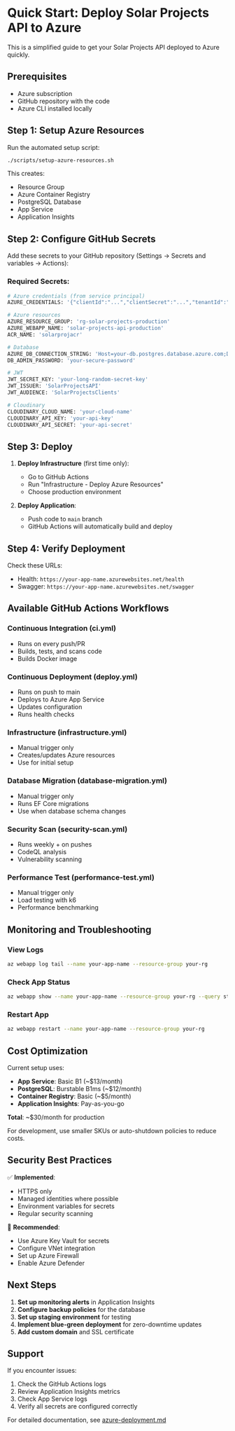 # Quick Start: Deploy Solar Projects API to Azure

This is a simplified guide to get your Solar Projects API deployed to Azure quickly.

## Prerequisites

- Azure subscription
- GitHub repository with the code
- Azure CLI installed locally

## Step 1: Setup Azure Resources

Run the automated setup script:

```bash
./scripts/setup-azure-resources.sh
```

This creates:
- Resource Group
- Azure Container Registry
- PostgreSQL Database
- App Service
- Application Insights

## Step 2: Configure GitHub Secrets

Add these secrets to your GitHub repository (Settings → Secrets and variables → Actions):

### Required Secrets:
```bash
# Azure credentials (from service principal)
AZURE_CREDENTIALS: '{"clientId":"...","clientSecret":"...","tenantId":"...","subscriptionId":"..."}'

# Azure resources
AZURE_RESOURCE_GROUP: 'rg-solar-projects-production'
AZURE_WEBAPP_NAME: 'solar-projects-api-production'
ACR_NAME: 'solarprojacr'

# Database
AZURE_DB_CONNECTION_STRING: 'Host=your-db.postgres.database.azure.com;Database=SolarProjectsDb;Username=solaradmin;Password=your-password;Port=5432;SSL Mode=Require;'
DB_ADMIN_PASSWORD: 'your-secure-password'

# JWT
JWT_SECRET_KEY: 'your-long-random-secret-key'
JWT_ISSUER: 'SolarProjectsAPI'
JWT_AUDIENCE: 'SolarProjectsClients'

# Cloudinary
CLOUDINARY_CLOUD_NAME: 'your-cloud-name'
CLOUDINARY_API_KEY: 'your-api-key'
CLOUDINARY_API_SECRET: 'your-api-secret'
```

## Step 3: Deploy

1. **Deploy Infrastructure** (first time only):
   - Go to GitHub Actions
   - Run "Infrastructure - Deploy Azure Resources"
   - Choose production environment

2. **Deploy Application**:
   - Push code to `main` branch
   - GitHub Actions will automatically build and deploy

## Step 4: Verify Deployment

Check these URLs:
- Health: `https://your-app-name.azurewebsites.net/health`
- Swagger: `https://your-app-name.azurewebsites.net/swagger`

## Available GitHub Actions Workflows

### Continuous Integration (ci.yml)
- Runs on every push/PR
- Builds, tests, and scans code
- Builds Docker image

### Continuous Deployment (deploy.yml)
- Runs on push to main
- Deploys to Azure App Service
- Updates configuration
- Runs health checks

### Infrastructure (infrastructure.yml)
- Manual trigger only
- Creates/updates Azure resources
- Use for initial setup

### Database Migration (database-migration.yml)
- Manual trigger only
- Runs EF Core migrations
- Use when database schema changes

### Security Scan (security-scan.yml)
- Runs weekly + on pushes
- CodeQL analysis
- Vulnerability scanning

### Performance Test (performance-test.yml)
- Manual trigger only
- Load testing with k6
- Performance benchmarking

## Monitoring and Troubleshooting

### View Logs
```bash
az webapp log tail --name your-app-name --resource-group your-rg
```

### Check App Status
```bash
az webapp show --name your-app-name --resource-group your-rg --query state
```

### Restart App
```bash
az webapp restart --name your-app-name --resource-group your-rg
```

## Cost Optimization

Current setup uses:
- **App Service**: Basic B1 (~$13/month)
- **PostgreSQL**: Burstable B1ms (~$12/month)
- **Container Registry**: Basic (~$5/month)
- **Application Insights**: Pay-as-you-go

**Total**: ~$30/month for production

For development, use smaller SKUs or auto-shutdown policies to reduce costs.

## Security Best Practices

✅ **Implemented**:
- HTTPS only
- Managed identities where possible
- Environment variables for secrets
- Regular security scanning

🔧 **Recommended**:
- Use Azure Key Vault for secrets
- Configure VNet integration
- Set up Azure Firewall
- Enable Azure Defender

## Next Steps

1. **Set up monitoring alerts** in Application Insights
2. **Configure backup policies** for the database
3. **Set up staging environment** for testing
4. **Implement blue-green deployment** for zero-downtime updates
5. **Add custom domain** and SSL certificate

## Support

If you encounter issues:
1. Check the GitHub Actions logs
2. Review Application Insights metrics
3. Check App Service logs
4. Verify all secrets are configured correctly

For detailed documentation, see [azure-deployment.md](azure-deployment.md)
